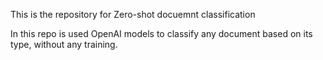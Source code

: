 This is the repository for Zero-shot docuemnt classification

In this repo is used OpenAI models to classify any document based on its type, without any training.


